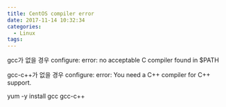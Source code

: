 ```yaml
---
title: CentOS compiler error
date: 2017-11-14 10:32:34
categories:
  - Linux
tags:
---
```

gcc가 없을 경우
configure: error: no acceptable C compiler found in $PATH

gcc-c++가 없을 경우
configure: error: You need a C++ compiler for C++ support.

yum -y install gcc gcc-c++